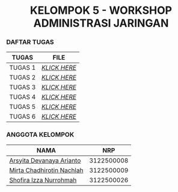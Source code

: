 <h1 align="center"> KELOMPOK 5 - WORKSHOP ADMINISTRASI JARINGAN </h1>

### DAFTAR TUGAS 
| TUGAS | FILE |
| ------| -----|
| TUGAS 1 |  _[KLICK HERE](https://github.com/mirtacn/SysAdmin-3122500009/tree/main/Tugas_1)_ |
| TUGAS 2 |  _[KLICK HERE](https://github.com/mirtacn/SysAdmin-3122500009/tree/main/Tugas_2)_ |
| TUGAS 3 |  _[KLICK HERE](https://github.com/mirtacn/Administrasi_Jaringan_Kelompok5/tree/main/Tugas_3)_ |
| TUGAS 4 |  _[KLICK HERE](https://github.com/mirtacn/Administrasi_Jaringan_Kelompok5/tree/main/Tugas_4)_ |
| TUGAS 5 |  _[KLICK HERE](https://github.com/mirtacn/Administrasi_Jaringan_Kelompok5/tree/main/Tugas_5)_ |
| TUGAS 6 |  _[KLICK HERE](https://github.com/mirtacn/Administrasi_Jaringan_Kelompok5/tree/main/Tugas_6)_ |

### ANGGOTA KELOMPOK
| NAMA                          | NRP       |
| ----------------------------- | --------- |
| [Arsyita Devanaya Arianto](http://github.com/Arsyitadevanaya)         | 3122500008 |
| [Mirta Chadhirotin Nachlah](http://github.com/mirtacn) | 3122500009 |
| [Shofira Izza Nurrohmah](http://github.com/shofiraya)  | 3122500026 |

